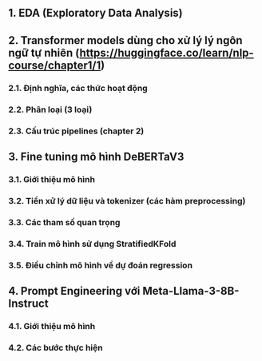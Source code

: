 ## 1. EDA (Exploratory Data Analysis)
## 2. Transformer models dùng cho xử lý lý ngôn ngữ tự nhiên (https://huggingface.co/learn/nlp-course/chapter1/1)
### 2.1. Định nghĩa, các thức hoạt động
### 2.2. Phân loại (3 loại)
### 2.3. Cấu trúc pipelines (chapter  2)	
## 3. Fine tuning mô hình DeBERTaV3
### 3.1. Giới thiệu mô hình 
### 3.2. Tiền xử lý dữ liệu và tokenizer (các hàm preprocessing)
### 3.3. Các tham số quan trọng
### 3.4. Train mô hình sử dụng StratifiedKFold
### 3.5. Điều chỉnh mô hình về dự đoán regression
## 4. Prompt Engineering với Meta-Llama-3-8B-Instruct
### 4.1. Giới thiệu mô hình
### 4.2. Các bước thực hiện
